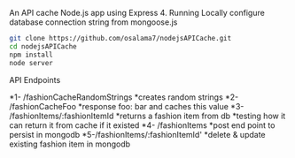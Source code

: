 An API cache Node.js app using Express 4.
Running Locally
configure database connection string from mongoose.js

```bash
git clone https://github.com/osalama7/nodejsAPICache.git
cd nodejsAPICache
npm install
node server
```

API Endpoints

*1- /fashionCacheRandomStrings
*creates random strings
*2- /fashionCacheFoo
*response foo: bar and caches this value
*3- /fashionItems/:fashionItemId
*returns a fashion item from db
*testing how it can return it from cache if it existed
*4- /fashionItems
*post end point to persist in mongodb
*5-/fashionItems/:fashionItemId'
*delete & update existing fashion item in mongodb

